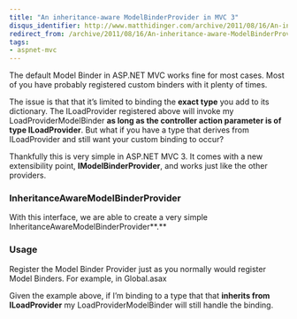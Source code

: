 ```yaml
---
title: "An inheritance-aware ModelBinderProvider in MVC 3"
disqus_identifier: http://www.matthidinger.com/archive/2011/08/16/An-inheritance-aware-ModelBinderProvider-in-MVC-3.aspx
redirect_from: /archive/2011/08/16/An-inheritance-aware-ModelBinderProvider-in-MVC-3.aspx/
tags: 
- aspnet-mvc
---
```

The default Model Binder in ASP.NET MVC works fine for most cases. Most of you have probably registered custom binders with it plenty of times.

The issue is that that it’s limited to binding the **exact type** you add to its dictionary. The ILoadProvider registered above will invoke my LoadProviderModelBinder **as long as the controller action parameter is of type ILoadProvider**. But what if you have a type that derives from ILoadProvider and still want your custom binding to occur?

Thankfully this is very simple in ASP.NET MVC 3. It comes with a new extensibility point, **IModelBinderProvider**, and works just like the other providers.

### InheritanceAwareModelBinderProvider

With this interface, we are able to create a very simple InheritanceAwareModelBinderProvider**.**

### Usage

Register the Model Binder Provider just as you normally would register Model Binders. For example, in Global.asax

Given the example above, if I’m binding to a type that that **inherits from ILoadProvider** my LoadProviderModelBinder will still handle the binding.

 

